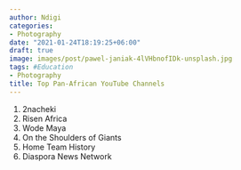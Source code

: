 ```yaml
---
author: Ndigi
categories:
- Photography
date: "2021-01-24T18:19:25+06:00"
draft: true
image: images/post/pawel-janiak-4lVHbnofIDk-unsplash.jpg
tags: #Education
- Photography
title: Top Pan-African YouTube Channels
---
```


1. 2nacheki
2. Risen Africa
3. Wode Maya
4. On the Shoulders of Giants
5. Home Team History
6. Diaspora News Network
